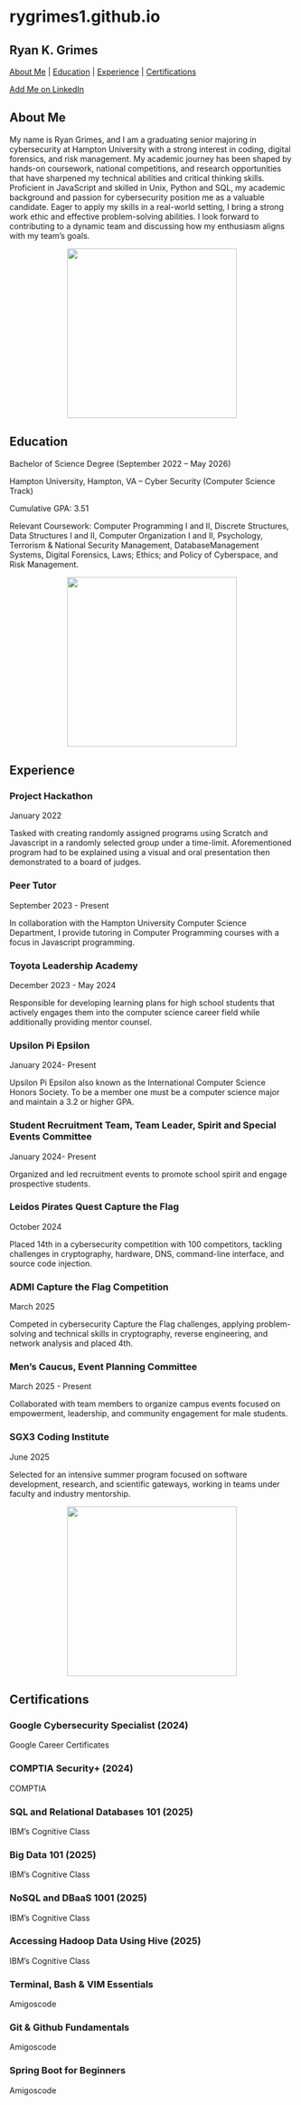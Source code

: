# rygrimes1.github.io
<section>
  <h1>Ryan K. Grimes</h1>
  <p>
    <a href="#about">About Me</a>
    | <a href="#education">Education</a>
    | <a href="#experience">Experience</a>
    | <a href="#certifications">Certifications</a>
  </p>
</section>
<a href="https://www.linkedin.com/in/iamryang/">Add Me on LinkedIn</a>

<section id="about">
<h2>About Me</h2>
<p>
  My name is Ryan Grimes, and I am a
graduating senior majoring in cybersecurity at
Hampton University with a strong interest in coding,
digital forensics, and risk management. My
academic journey has been shaped by hands-on
coursework, national competitions, and research
opportunities that have sharpened my technical
abilities and critical thinking skills. Proficient in JavaScript and skilled in Unix, Python and SQL, my academic background and passion for cybersecurity position me as a
valuable candidate. Eager to apply my skills in a real-world setting, I bring a strong work ethic and effective problem-solving
abilities. I look forward to contributing to a dynamic team and discussing how my enthusiasm aligns with my team’s goals.
</p>

<p align="center">
<img src="headshot.jpg" height="300px">
</p>

<section id="education">
<h2>Education</h2>
<p>
  Bachelor of Science Degree (September 2022 – May 2026)  
</p>
<p>
  Hampton University, Hampton, VA – Cyber Security (Computer Science Track)  
<p>
   Cumulative GPA: 3.51  
</p>
<p>
  Relevant Coursework:  
  Computer Programming I and II, Discrete Structures, Data Structures I and II, Computer Organization I and II, Psychology, Terrorism & National Security Management, DatabaseManagement Systems, Digital Forensics, Laws; Ethics; and Policy of Cyberspace, and Risk Management.
  
</p>

<p align="center">
<img src="srt.JPG" width="300px">
</p>

<section id="experience">
  <h2>Experience</h2>
    
  <h3>Project Hackathon</h3>
  <p>January 2022</p>
  <p>Tasked with creating randomly assigned programs using Scratch and Javascript in a randomly selected group under a
  time-limit. Aforementioned program had to be explained using a visual and oral presentation then demonstrated to a board of
  judges. </p>
  
  <h3>Peer Tutor</h3>
  <p>September 2023 - Present</p>
  <p>In collaboration with the Hampton University Computer Science Department, I provide tutoring in Computer
  Programming courses with a focus in Javascript programming. </p>
  
  <h3>Toyota Leadership Academy</h3>
  <p>December 2023 - May 2024</p>
  <p>Responsible for developing learning plans for high school students that actively engages them into the computer
  science career field while additionally providing mentor counsel.</p>
  
  <h3>Upsilon Pi Epsilon</h3>
  <p>January 2024- Present</p>
  <p>Upsilon Pi Epsilon also known as the International Computer Science Honors Society. To be a member one must be a
  computer science major and maintain a 3.2 or higher GPA.</p>
  
  <h3>Student Recruitment Team, Team Leader, Spirit and Special Events Committee</h3>
  <p>January 2024- Present</p>
  <p>Organized and led recruitment events to promote school spirit and engage prospective students.</p>
  
  <h3>Leidos Pirates Quest Capture the Flag</h3>
  <p>October 2024</p>
  <p>Placed 14th in a cybersecurity competition with 100 competitors, tackling challenges in cryptography, hardware, DNS,
  command-line interface, and source code injection.</p>
  
  <h3>ADMI Capture the Flag Competition</h3>
  <p>March 2025</p>
  <p>Competed in cybersecurity Capture the Flag challenges, applying problem-solving and technical skills in cryptography,
  reverse engineering, and network analysis and placed 4th.</p>
  
  <h3>Men’s Caucus, Event Planning Committee</h3>
  <p>March 2025 - Present</p>
  <p>Collaborated with team members to organize campus events focused on empowerment, leadership, and community
  engagement for male students.</p>
  
  <h3>SGX3 Coding Institute</h3>
  <p>June 2025</p>
  <p>Selected for an intensive summer program focused on software development, research, and scientific gateways,
  working in teams under faculty and industry mentorship.</p>

<p align="center">
<img src="upe.jpg" height="300px">
</p>

<section id="certifications">
  <h2>Certifications</h2>
    
  <h3>Google Cybersecurity Specialist (2024)</h3>
  <p>Google Career Certificates</p>
  
  <h3>COMPTIA Security+ (2024)</h3>
  <p>COMPTIA</p>
  
  <h3>SQL and Relational Databases 101 (2025)</h3>
  <p>IBM’s Cognitive Class</p>
  
  <h3>Big Data 101 (2025)</h3>
  <p>IBM’s Cognitive Class</p>
  
  <h3>NoSQL and DBaaS 1001 (2025)</h3>
  <p>IBM’s Cognitive Class</p>
  
  <h3>Accessing Hadoop Data Using Hive (2025)</h3>
  <p>IBM’s Cognitive Class</p>
  
  <h3>Terminal, Bash & VIM Essentials</h3>
  <p>Amigoscode</p>
  
  <h3>Git & Github Fundamentals</h3>
  <p>Amigoscode</p>
  
  <h3>Spring Boot for Beginners</h3>
  <p>Amigoscode</p>

